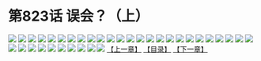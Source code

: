 # 第823话 误会？（上）
![](https://mhpic.xiaomingtaiji.net/comic/D/斗破苍穹/第823话F1_262520/1.jpg-zymk.middle.webp)
![](https://mhpic.xiaomingtaiji.net/comic/D/斗破苍穹/第823话F1_262520/2.jpg-zymk.middle.webp)
![](https://mhpic.xiaomingtaiji.net/comic/D/斗破苍穹/第823话F1_262520/3.jpg-zymk.middle.webp)
![](https://mhpic.xiaomingtaiji.net/comic/D/斗破苍穹/第823话F1_262520/4.jpg-zymk.middle.webp)
![](https://mhpic.xiaomingtaiji.net/comic/D/斗破苍穹/第823话F1_262520/5.jpg-zymk.middle.webp)
![](https://mhpic.xiaomingtaiji.net/comic/D/斗破苍穹/第823话F1_262520/6.jpg-zymk.middle.webp)
![](https://mhpic.xiaomingtaiji.net/comic/D/斗破苍穹/第823话F1_262520/7.jpg-zymk.middle.webp)
![](https://mhpic.xiaomingtaiji.net/comic/D/斗破苍穹/第823话F1_262520/8.jpg-zymk.middle.webp)
![](https://mhpic.xiaomingtaiji.net/comic/D/斗破苍穹/第823话F1_262520/9.jpg-zymk.middle.webp)
![](https://mhpic.xiaomingtaiji.net/comic/D/斗破苍穹/第823话F1_262520/10.jpg-zymk.middle.webp)
![](https://mhpic.xiaomingtaiji.net/comic/D/斗破苍穹/第823话F1_262520/11.jpg-zymk.middle.webp)
![](https://mhpic.xiaomingtaiji.net/comic/D/斗破苍穹/第823话F1_262520/12.jpg-zymk.middle.webp)
![](https://mhpic.xiaomingtaiji.net/comic/D/斗破苍穹/第823话F1_262520/13.jpg-zymk.middle.webp)
![](https://mhpic.xiaomingtaiji.net/comic/D/斗破苍穹/第823话F1_262520/14.jpg-zymk.middle.webp)
![](https://mhpic.xiaomingtaiji.net/comic/D/斗破苍穹/第823话F1_262520/15.jpg-zymk.middle.webp)
![](https://mhpic.xiaomingtaiji.net/comic/D/斗破苍穹/第823话F1_262520/16.jpg-zymk.middle.webp)
![](https://mhpic.xiaomingtaiji.net/comic/D/斗破苍穹/第823话F1_262520/17.jpg-zymk.middle.webp)
![](https://mhpic.xiaomingtaiji.net/comic/D/斗破苍穹/第823话F1_262520/18.jpg-zymk.middle.webp)
![](https://mhpic.xiaomingtaiji.net/comic/D/斗破苍穹/第823话F1_262520/19.jpg-zymk.middle.webp)
![](https://mhpic.xiaomingtaiji.net/comic/D/斗破苍穹/第823话F1_262520/20.jpg-zymk.middle.webp)
![](https://mhpic.xiaomingtaiji.net/comic/D/斗破苍穹/第823话F1_262520/21.jpg-zymk.middle.webp)
![](https://mhpic.xiaomingtaiji.net/comic/D/斗破苍穹/第823话F1_262520/22.jpg-zymk.middle.webp)
![](https://mhpic.xiaomingtaiji.net/comic/D/斗破苍穹/第823话F1_262520/23.jpg-zymk.middle.webp)
![](https://mhpic.xiaomingtaiji.net/comic/D/斗破苍穹/第823话F1_262520/24.jpg-zymk.middle.webp)
![](https://mhpic.xiaomingtaiji.net/comic/D/斗破苍穹/第823话F1_262520/25.jpg-zymk.middle.webp)
![](https://mhpic.xiaomingtaiji.net/comic/D/斗破苍穹/第823话F1_262520/26.jpg-zymk.middle.webp)
![](https://mhpic.xiaomingtaiji.net/comic/D/斗破苍穹/第823话F1_262520/27.jpg-zymk.middle.webp)
![](https://mhpic.xiaomingtaiji.net/comic/D/斗破苍穹/第823话F1_262520/28.jpg-zymk.middle.webp)
![](https://mhpic.xiaomingtaiji.net/comic/D/斗破苍穹/第823话F1_262520/29.jpg-zymk.middle.webp)
![](https://mhpic.xiaomingtaiji.net/comic/D/斗破苍穹/第823话F1_262520/30.jpg-zymk.middle.webp)
![](https://mhpic.xiaomingtaiji.net/comic/D/斗破苍穹/第823话F1_262520/31.jpg-zymk.middle.webp)
![](https://mhpic.xiaomingtaiji.net/comic/D/斗破苍穹/第823话F1_262520/32.jpg-zymk.middle.webp)
![](https://mhpic.xiaomingtaiji.net/comic/D/斗破苍穹/第823话F1_262520/33.jpg-zymk.middle.webp)
![](https://mhpic.xiaomingtaiji.net/comic/D/斗破苍穹/第823话F1_262520/34.jpg-zymk.middle.webp)
![](https://mhpic.xiaomingtaiji.net/comic/D/斗破苍穹/第823话F1_262520/35.jpg-zymk.middle.webp)
[【上一章】](./826.md)
[【目录】](./README.md)
[【下一章】](./828.md)
